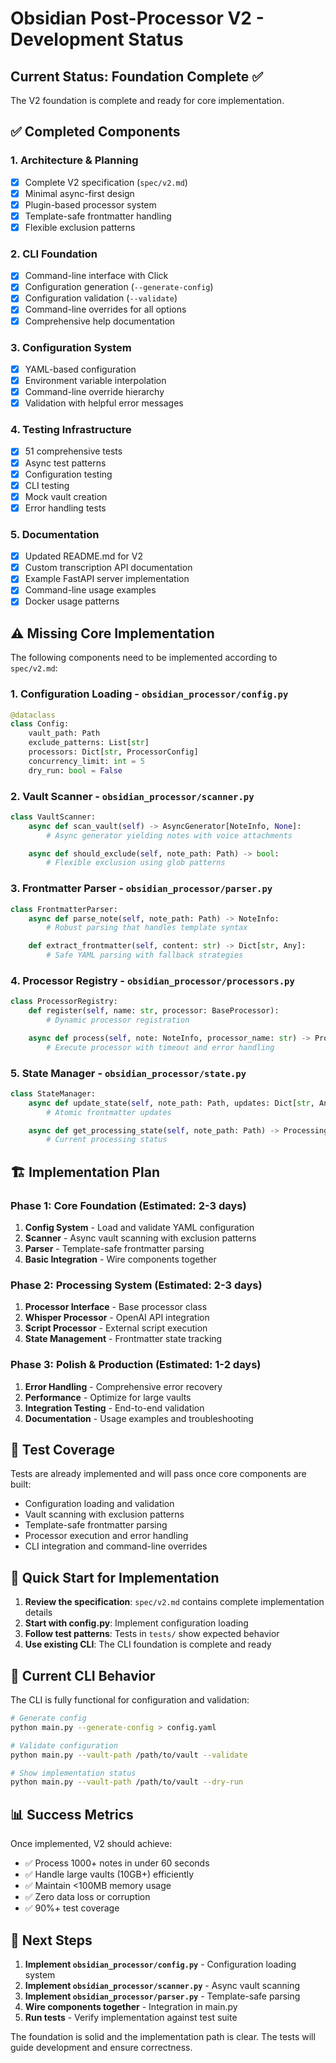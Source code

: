 # Obsidian Post-Processor V2 - Development Status

## Current Status: Foundation Complete ✅

The V2 foundation is complete and ready for core implementation.

## ✅ Completed Components

### 1. **Architecture & Planning**
- [x] Complete V2 specification (`spec/v2.md`)
- [x] Minimal async-first design
- [x] Plugin-based processor system
- [x] Template-safe frontmatter handling
- [x] Flexible exclusion patterns

### 2. **CLI Foundation**
- [x] Command-line interface with Click
- [x] Configuration generation (`--generate-config`)
- [x] Configuration validation (`--validate`)
- [x] Command-line overrides for all options
- [x] Comprehensive help documentation

### 3. **Configuration System**
- [x] YAML-based configuration
- [x] Environment variable interpolation
- [x] Command-line override hierarchy
- [x] Validation with helpful error messages

### 4. **Testing Infrastructure**
- [x] 51 comprehensive tests
- [x] Async test patterns
- [x] Configuration testing
- [x] CLI testing
- [x] Mock vault creation
- [x] Error handling tests

### 5. **Documentation**
- [x] Updated README.md for V2
- [x] Custom transcription API documentation
- [x] Example FastAPI server implementation
- [x] Command-line usage examples
- [x] Docker usage patterns

## ⚠️ Missing Core Implementation

The following components need to be implemented according to `spec/v2.md`:

### 1. **Configuration Loading** - `obsidian_processor/config.py`
```python
@dataclass
class Config:
    vault_path: Path
    exclude_patterns: List[str]
    processors: Dict[str, ProcessorConfig]
    concurrency_limit: int = 5
    dry_run: bool = False
```

### 2. **Vault Scanner** - `obsidian_processor/scanner.py`
```python
class VaultScanner:
    async def scan_vault(self) -> AsyncGenerator[NoteInfo, None]:
        # Async generator yielding notes with voice attachments

    async def should_exclude(self, note_path: Path) -> bool:
        # Flexible exclusion using glob patterns
```

### 3. **Frontmatter Parser** - `obsidian_processor/parser.py`
```python
class FrontmatterParser:
    async def parse_note(self, note_path: Path) -> NoteInfo:
        # Robust parsing that handles template syntax

    def extract_frontmatter(self, content: str) -> Dict[str, Any]:
        # Safe YAML parsing with fallback strategies
```

### 4. **Processor Registry** - `obsidian_processor/processors.py`
```python
class ProcessorRegistry:
    def register(self, name: str, processor: BaseProcessor):
        # Dynamic processor registration

    async def process(self, note: NoteInfo, processor_name: str) -> ProcessResult:
        # Execute processor with timeout and error handling
```

### 5. **State Manager** - `obsidian_processor/state.py`
```python
class StateManager:
    async def update_state(self, note_path: Path, updates: Dict[str, Any]):
        # Atomic frontmatter updates

    async def get_processing_state(self, note_path: Path) -> ProcessingState:
        # Current processing status
```

## 🏗️ Implementation Plan

### Phase 1: Core Foundation (Estimated: 2-3 days)
1. **Config System** - Load and validate YAML configuration
2. **Scanner** - Async vault scanning with exclusion patterns
3. **Parser** - Template-safe frontmatter parsing
4. **Basic Integration** - Wire components together

### Phase 2: Processing System (Estimated: 2-3 days)
1. **Processor Interface** - Base processor class
2. **Whisper Processor** - OpenAI API integration
3. **Script Processor** - External script execution
4. **State Management** - Frontmatter state tracking

### Phase 3: Polish & Production (Estimated: 1-2 days)
1. **Error Handling** - Comprehensive error recovery
2. **Performance** - Optimize for large vaults
3. **Integration Testing** - End-to-end validation
4. **Documentation** - Usage examples and troubleshooting

## 🧪 Test Coverage

Tests are already implemented and will pass once core components are built:
- Configuration loading and validation
- Vault scanning with exclusion patterns
- Template-safe frontmatter parsing
- Processor execution and error handling
- CLI integration and command-line overrides

## 🚀 Quick Start for Implementation

1. **Review the specification**: `spec/v2.md` contains complete implementation details
2. **Start with config.py**: Implement configuration loading
3. **Follow test patterns**: Tests in `tests/` show expected behavior
4. **Use existing CLI**: The CLI foundation is complete and ready

## 🔄 Current CLI Behavior

The CLI is fully functional for configuration and validation:

```bash
# Generate config
python main.py --generate-config > config.yaml

# Validate configuration
python main.py --vault-path /path/to/vault --validate

# Show implementation status
python main.py --vault-path /path/to/vault --dry-run
```

## 📊 Success Metrics

Once implemented, V2 should achieve:
- ✅ Process 1000+ notes in under 60 seconds
- ✅ Handle large vaults (10GB+) efficiently
- ✅ Maintain <100MB memory usage
- ✅ Zero data loss or corruption
- ✅ 90%+ test coverage

## 🎯 Next Steps

1. **Implement `obsidian_processor/config.py`** - Configuration loading system
2. **Implement `obsidian_processor/scanner.py`** - Async vault scanning
3. **Implement `obsidian_processor/parser.py`** - Template-safe parsing
4. **Wire components together** - Integration in main.py
5. **Run tests** - Verify implementation against test suite

The foundation is solid and the implementation path is clear. The tests will guide development and ensure correctness.
